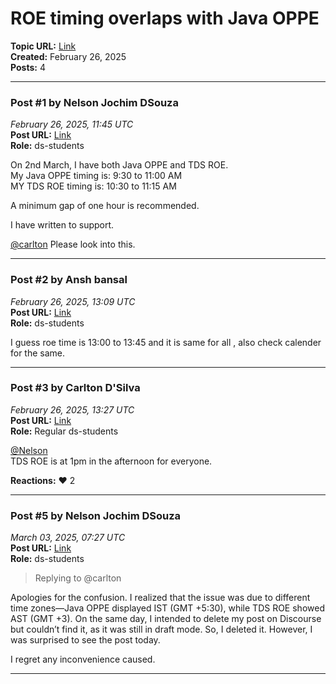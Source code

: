 # ROE timing overlaps with Java OPPE
**Topic URL:** [Link](https://discourse.onlinedegree.iitm.ac.in/t/roe-timing-overlaps-with-java-oppe/168537)  
**Created:** February 26, 2025  
**Posts:** 4  

---

### Post #1 by **Nelson Jochim DSouza**
*February 26, 2025, 11:45 UTC*  
**Post URL:** [Link](https://discourse.onlinedegree.iitm.ac.in/t/roe-timing-overlaps-with-java-oppe/168537/1)  
**Role:**  ds-students

On 2nd March, I have both Java OPPE and TDS ROE.  
My Java OPPE timing is: 9:30 to 11:00 AM  
MY TDS ROE timing is: 10:30 to 11:15 AM

A minimum gap of one hour is recommended.

I have written to support.

[@carlton](https://discourse.onlinedegree.iitm.ac.in/u/carlton) Please look into this.

---

### Post #2 by **Ansh bansal**
*February 26, 2025, 13:09 UTC*  
**Post URL:** [Link](https://discourse.onlinedegree.iitm.ac.in/t/roe-timing-overlaps-with-java-oppe/168537/2)  
**Role:**  ds-students

I guess roe time is 13:00 to 13:45 and it is same for all , also check calender for the same.

---

### Post #3 by **Carlton D'Silva**
*February 26, 2025, 13:27 UTC*  
**Post URL:** [Link](https://discourse.onlinedegree.iitm.ac.in/t/roe-timing-overlaps-with-java-oppe/168537/3)  
**Role:** Regular ds-students

[@Nelson](https://discourse.onlinedegree.iitm.ac.in/u/nelson)  
TDS ROE is at 1pm in the afternoon for everyone.

**Reactions:** ❤️ 2

---

### Post #5 by **Nelson Jochim DSouza**
*March 03, 2025, 07:27 UTC*  
**Post URL:** [Link](https://discourse.onlinedegree.iitm.ac.in/t/roe-timing-overlaps-with-java-oppe/168537/5)  
**Role:**  ds-students
> Replying to @carlton

Apologies for the confusion. I realized that the issue was due to different time zones—Java OPPE displayed IST (GMT +5:30), while TDS ROE showed AST (GMT +3). On the same day, I intended to delete my post on Discourse but couldn’t find it, as it was still in draft mode. So, I deleted it. However, I was surprised to see the post today.

I regret any inconvenience caused.

---
